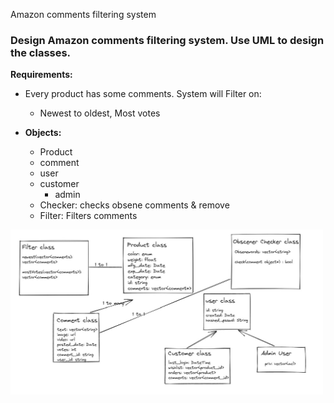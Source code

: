 Amazon comments filtering system

### Design Amazon comments filtering system. Use UML to design the classes.
**Requirements:**
- Every product has some comments. System will Filter on:
	- Newest to oldest, Most votes

- **Objects:**
	- Product
	- comment
	- user
    - customer
	  - admin
	- Checker:	checks obsene comments & remove
	- Filter:	Filters comments

<img src=amazon_filtering_ood.JPG width=500 />
